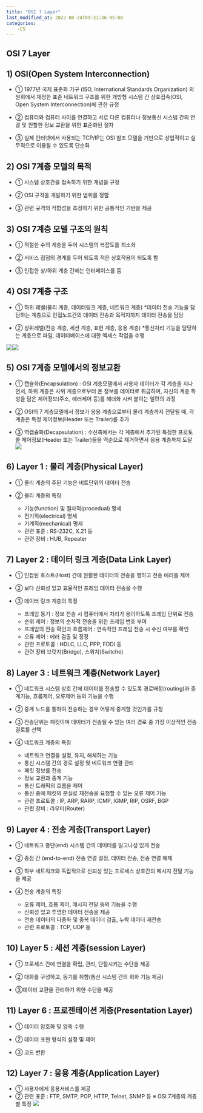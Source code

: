 ```yaml
---
title: "OSI 7 Layer"
last_modified_at: 2022-08-24T09:31:36-05:00
categories: 
    -CS
---
```



## OSI 7 Layer



## 1) OSI(Open System Interconnection)

* ① 1977년 국제 표준화 기구 (ISO, International Standards Organization) 의원회에서 재정한 표준 네트워크 
구조를 위한 개방형 시스템 간 상호접속(OSI, Open System Interconnection)에 관한 규정

* ② 컴퓨터와 컴퓨터 사이를 연결하고 서로 다른 컴퓨터나 정보통신 시스템 간의 연결 및 원할한 정보 교환을 
위한 표준화된 절차

* ③ 실제 인터넷에서 사용되는 TCP/IP는 OSI 참조 모델을 기반으로 상업적이고 실무적으로 
이용될 수 있도록 단순화



## 2) OSI 7계층 모델의 목적

* ① 시스템 상호간을 접속하기 위한 개념을 규정

* ② OSI 규격을 개발하기 위한 범위를 정함

* ③ 관련 규격의 적합성을 조정하기 위한 공통적인 기반을 제공



## 3) OSI 7계층 모델 구조의 원칙

* ① 적절한 수의 계층을 두어 시스템의 복잡도를 최소화

* ② 서비스 접점의 경계를 두어 되도록 적은 상호작용이 되도록 함

* ③ 인접한 상/하위 계층 간에는 인터페이스를 둠



## 4) OSI 7계층 구조

* ① 하위 레벨(물리 계층, 데이터링크 계층, 네트워크 계층)
   *데이터 전송 기능을 담담하는 계층으로 인접노드간의 데이터 전송과 목적지까지 데이터 전송을 담당

* ② 상위레벨(전송 계층, 세션 계층, 표현 계층, 응용 계층)
    *통신처리 기능을 담당하는 계층으로 파일, 데이터베이스에 대한 엑세스 작업을 수행
    
![](https://images.velog.io/images/funnykyeon/post/b2e41125-2e8a-42d2-bd31-a0fbe5e6e85d/1.png)![](https://images.velog.io/images/funnykyeon/post/09bcc527-72c4-44cc-96d0-1d87c532ecbb/2.png)
 
 
 
## 5) OSI 7계층 모델에서의 정보교환

* ① 캡슐화(Encapsulation) : OSI 계층모델에서 사용자 데이터가 각 계층을 지나면서, 하위 계층은 사위 계층으로부터 온 정보를 데이터로 취급하며, 자신의 계층 특성을 담은 제어정보(주소, 에러제어 등)를 헤더화 시켜 붙이는 일련의 과정

* ② OSI의 7 계층모델에서 정보가 응용 계층으로부터 물리 계층까지 전달될 때, 각 계층은 특정 제어정보(Header 또는 Trailer)를 추가

* ③ 역캡슐화(Decapsulation) : 수신측에서는 각 계층에서 추가된 특정한 프로토콜 제어정보(Header 또는 Trailer)들을 역순으로 제거하면서 응용 계층까지 도달
 ![](https://images.velog.io/images/funnykyeon/post/c0394b61-08c9-4c22-bd99-67244075b349/3.png)



## 6) Layer 1 : 물리 계층(Physical Layer)

* ① 물리 계층의 주된 기능은 비트단위의 데이터 전송

* ② 물리 계층의 특징
    * 기능(function) 및 절차적(procedual) 명세
    * 전기적(electrical) 명세
    * 기계적(mechanical) 명세
    * 관련 표준 : RS-232C, X.21 등
    * 관련 장비 : HUB, Repeater
    
    
    
## 7) Layer 2 : 데이터 링크 계층(Data Link Layer)

* ① 인접된 호스트(Host) 간에 원활한 데이터의 전송을 행하고 전송 에러를 제어

* ② 보다 신뢰성 있고 효율적인 프레임 데이터 전송을 수행

* ③ 데이터 링크 계층의 특징
    * 프레임 동기 : 정보 전송 시 컴퓨터에서 처리가 용이하도록 프레임 단위로 전송
    * 순위 제어 : 정보의 순차적 전송을 위한 프레임 번호 부여
    * 프레임의 전송 확인과 흐름제어 : 연속적인 프레임 전송 시 수신 여부를 확인
    * 오류 제어 : 에러 검출 및 정정
    * 관련 프로토콜 : HDLC, LLC, PPP, FDDI 등
    * 관련 장비 브릿지(Bridge), 스위치(Switche)



## 8) Layer 3 : 네트워크 계층(Network Layer)

* ① 네트워크 시스템 상호 간에 데이터를 전송할 수 있도록 경로배정(routing)과 중계기능, 흐름제어, 오류제어 등의 기능을 수행

* ② 중계 노드를 통하여 전송하는 경우 어떻게 중계할 것인가를 규정

* ③ 전송단위는 패킷이며 데이터가 전송될 수 있는 여러 경로 중 가장 이상적인 전송 결로를 선택

* ④ 네트워크 계층의 특징
    * 네트워크 연결을 설정, 유지, 해체하는 기능
    * 통신 시스템 간의 경로 설정 및 네트워크 연결 관리
    * 패킷 정보를 전송
    * 정보 교환과 중계 기능
    * 통신 트래픽의 흐름을 제어
    * 통신 중에 패킷의 분실로 재전송을 요청할 수 있는 오류 제어 기능
    * 관련 프로토콜 : IP, ARP, RARP, ICMP, IGMP, RIP, OSRF, BGP
    * 관련 장비 : 라우터(Router)
    
    
    
## 9) Layer 4 : 전송 계층(Transport Layer)

* ① 네트워크 종단(end) 시스템 간의 데이터를 일고나성 있게 전송

* ② 종점 간 (end-to-end) 전송 연결 설정, 데이터 전송, 전송 연결 해제

* ③ 하부 네트워크와 독립적으로 신뢰성 있는 프로세스 상호간의 메시지 전달 기능을 제공

* ④ 전송 계층의 특징
    * 오류 제어, 흐름 제어, 메시지 전달 등의 기능을 수행
    * 신뢰성 있고 투명한 데이터 전송을 제공
    * 전송 데이터의 다중화 및 중복 데이터 검출, 누락 데이터 재전송
    * 관련 프로토콜 : TCP, UDP 등



## 10) Layer 5 : 세션 계층(session Layer)

* ① 프로세스 간에 연결을 확립, 관리, 단절시키는 수단을 제공

* ② 대화를 구성하고, 동기를 취함(통신 시스템 간의 회화 기능 제공)

* ③데이터 교환을 관리하기 위한 수단을 제공



## 11) Layer 6 : 프로젠테이션 계층(Presentation Layer)

* ① 데이터 암호화 및 압축 수행

* ② 데이터 표현 형식의 설정 및 제어

* ③ 코드 변환



## 12) Layer 7 : 응용 계층(Application Layer)

* ① 사용자에게 응용서비스를 제공
* ② 관련 표준 : FTP, SMTP, POP, HTTP, Telnet, SNMP 등
※	OSI 7계층의 계층 별 특징
	 ![](https://images.velog.io/images/funnykyeon/post/0bdb4476-5408-43eb-a092-1a344e4d5b66/4.png)
